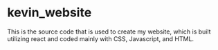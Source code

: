 # kevin_website
This is the source code that is used to create my website, which is built utilizing react and coded mainly with CSS, Javascript, and HTML.
